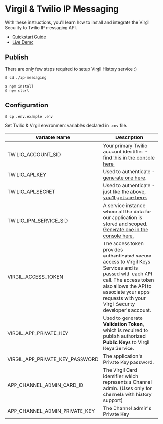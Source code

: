# Virgil & Twilio IP Messaging

With these instructions, you'll learn how to install and integrate the Virgil Security to Twilio IP messaging API.


- [Quickstart Guide](https://github.com/VirgilSecurity/virgil-demo-twilio/tree/master/ip-messaging)
- [Live Demo](https://demo-ip-messaging.virgilsecurity.com/)

## Publish

There are only few steps required to setup Virgil History service :)

```
$ cd ./ip-messaging

$ npm install
$ npm start
```

## Configuration

```
$ cp .env.example .env
```
Set Twilio & Virgil environment variables declared in `.env` file.

| Variable Name                     | Description                    |
|-----------------------------------|--------------------------------|
| TWILIO_ACCOUNT_SID                | Your primary Twilio account identifier - [find this in the console here.](https://www.twilio.com/user/account/ip-messaging)        |
| TWILIO_API_KEY                    | Used to authenticate - [generate one here](https://www.twilio.com/user/account/ip-messaging/dev-tools/api-keys). |
| TWILIO_API_SECRET                 | Used to authenticate - just like the above, [you'll get one here.](https://www.twilio.com/user/account/ip-messaging/dev-tools/api-keys) |
| TWILIO_IPM_SERVICE_SID            | A service instance where all the data for our application is stored and scoped. [Generate one in the console here.](https://www.twilio.com/user/account/ip-messaging/services) |
| VIRGIL_ACCESS_TOKEN               | The access token provides authenticated secure access to Virgil Keys Services and is passed with each API call. The access token also allows the API to associate your app’s requests with your Virgil Security developer's account. |
| VIRGIL_APP_PRIVATE_KEY            | Used to generate **Validation Token**, which is required to publish authorized **Public Keys** to Virgil Keys Service.  |
| VIRGIL_APP_PRIVATE_KEY_PASSWORD   | The application's Private Key password.  |
| APP_CHANNEL_ADMIN_CARD_ID         | The Virgil Card identifier which represents a Channel admin. (Uses only for channels with history support)  |
| APP_CHANNEL_ADMIN_PRIVATE_KEY     | The Channel admin's Private Key |
